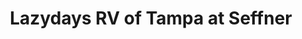 ---
title: "Lazydays RV of Tampa at Seffner"
url: /thonotosassa/lazydays-rv-of-tampa-at-seffner/
shop: Wohnwagen
---